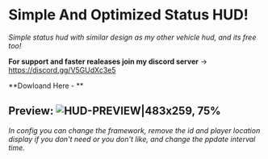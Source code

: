 # Simple And Optimized Status HUD!
*Simple status hud with similar design as my other vehicle hud, and its free too!* 

**For support and faster realeases join my discord server** -> https://discord.gg/V5GUdXc3e5

**Dowloand Here - **

**Preview:**
![HUD-PREVIEW|483x259, 75%](upload://gZxkajuGzEDfN9sDaN9itibXtWM.jpeg)
-

*In config you can change the framework, remove the id and player location display if you don't need or you don't like, and change the ppdate interval time.*
